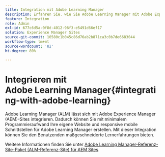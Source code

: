 ```yaml
---
title: Integration mit Adobe Learning Manager
description: Erfahren Sie, wie Sie Adobe Learning Manager mit Adobe Experience Manager-Sites integrieren können.
feature: Integration
role: Admin
exl-id: 677c6d5a-0f8d-4012-96f3-e5491d66ef17
solution: Experience Manager Sites
source-git-commit: 10580c1b045c86d76ab2b871ca3c0b7de6683044
workflow-type: tm+mt
source-wordcount: '82'
ht-degree: 80%

---
```


# Integrieren mit Adobe Learning Manager{#integrating-with-adobe-learning}

Adobe Learning Manager (ALM) lässt sich mit Adobe Experience Manager (AEM)-Sites integrieren. Dadurch können Sie mit minimalem Programmieraufwand Ihre eigene Website und responsive mobile Schnittstellen für Adobe Learning Manager erstellen. Mit dieser Integration können Sie den Benutzenden maßgeschneiderte Lernerfahrungen bieten.

Weitere Informationen finden Sie unter [Adobe Learning Manager-Referenz-Site-Paket (ALM-Referenz-Site) für AEM Sites](https://helpx.adobe.com/de/learning-manager/adobe-learning-manager-integration-aem.html).
